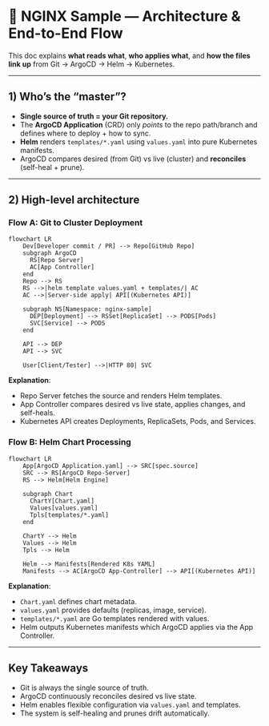 # 🧭 NGINX Sample — Architecture & End-to-End Flow

This doc explains **what reads what**, **who applies what**, and **how the files link up** from Git → ArgoCD → Helm → Kubernetes.

---

## 1) Who’s the “master”?

- **Single source of truth = your Git repository.**
- The **ArgoCD Application** (CRD) only *points* to the repo path/branch and defines where to deploy + how to sync.
- **Helm** renders `templates/*.yaml` using `values.yaml` into pure Kubernetes manifests.
- ArgoCD compares desired (from Git) vs live (cluster) and **reconciles** (self-heal + prune).

---

## 2) High-level architecture

### Flow A: Git to Cluster Deployment

```mermaid
flowchart LR
    Dev[Developer commit / PR] --> Repo[GitHub Repo]
    subgraph ArgoCD
      RS[Repo Server]
      AC[App Controller]
    end
    Repo --> RS
    RS -->|helm template values.yaml + templates/| AC
    AC -->|Server-side apply| API[(Kubernetes API)]

    subgraph NS[Namespace: nginx-sample]
      DEP[Deployment] --> RSSet[ReplicaSet] --> PODS[Pods]
      SVC[Service] --> PODS
    end

    API --> DEP
    API --> SVC

    User[Client/Tester] -->|HTTP 80| SVC
```

**Explanation**:  
- Repo Server fetches the source and renders Helm templates.  
- App Controller compares desired vs live state, applies changes, and self-heals.  
- Kubernetes API creates Deployments, ReplicaSets, Pods, and Services.  

### Flow B: Helm Chart Processing

```mermaid
flowchart LR
    App[ArgoCD Application.yaml] --> SRC[spec.source]
    SRC --> RS[ArgoCD Repo-Server]
    RS --> Helm[Helm Engine]

    subgraph Chart
      ChartY[Chart.yaml]
      Values[values.yaml]
      Tpls[templates/*.yaml]
    end

    ChartY --> Helm
    Values --> Helm
    Tpls --> Helm

    Helm --> Manifests[Rendered K8s YAML]
    Manifests --> AC[ArgoCD App-Controller] --> API[(Kubernetes API)]
```

**Explanation**:  
- `Chart.yaml` defines chart metadata.  
- `values.yaml` provides defaults (replicas, image, service).  
- `templates/*.yaml` are Go templates rendered with values.  
- Helm outputs Kubernetes manifests which ArgoCD applies via the App Controller.  

---
## Key Takeaways
- Git is always the single source of truth.  
- ArgoCD continuously reconciles desired vs live state.  
- Helm enables flexible configuration via `values.yaml` and templates.  
- The system is self-healing and prunes drift automatically.  